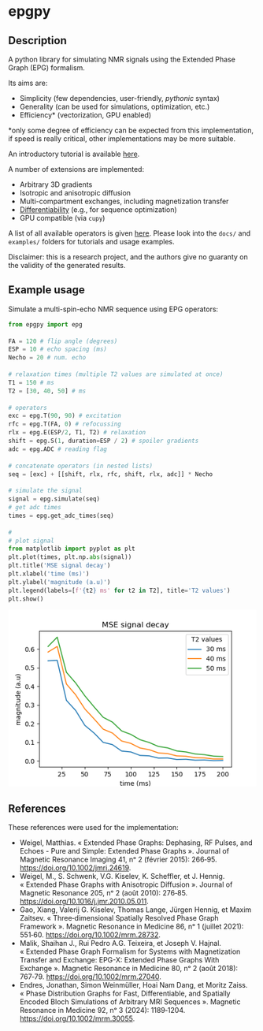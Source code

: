 # epgpy

## Description

A python library for simulating NMR signals using the Extended Phase Graph (EPG) formalism.

Its aims are:

- Simplicity (few dependencies, user-friendly, _pythonic_ syntax)
- Generality (can be used for simulations, optimization, etc.)
- Efficiency* (vectorization, GPU enabled)

*only some degree of efficiency can be expected from this implementation, if speed is really critical, other implementations may be more suitable.

An introductory tutorial is available [here](docs/basics.md).

A number of extensions are implemented:

- Arbitrary 3D gradients
- Isotropic and anisotropic diffusion
- Multi-compartment exchanges, including magnetization transfer
- [Differentiability](docs/differentiation.md) (e.g., for sequence optimization)
- GPU compatible (via `cupy`)

A list of all available operators is given [here](docs/operators.md).
Please look into the `docs/` and `examples/` folders for tutorials and usage examples.

Disclaimer: this is a research project, and the authors give no guaranty on the validity of the generated results. 

## Example usage

Simulate a multi-spin-echo NMR sequence using EPG operators:

```python
from epgpy import epg

FA = 120 # flip angle (degrees)
ESP = 10 # echo spacing (ms)
Necho = 20 # num. echo

# relaxation times (multiple T2 values are simulated at once)
T1 = 150 # ms
T2 = [30, 40, 50] # ms

# operators
exc = epg.T(90, 90) # excitation
rfc = epg.T(FA, 0) # refocussing
rlx = epg.E(ESP/2, T1, T2) # relaxation
shift = epg.S(1, duration=ESP / 2) # spoiler gradients
adc = epg.ADC # reading flag

# concatenate operators (in nested lists)
seq = [exc] + [[shift, rlx, rfc, shift, rlx, adc]] * Necho

# simulate the signal
signal = epg.simulate(seq)
# get adc times
times = epg.get_adc_times(seq)

#
# plot signal
from matplotlib import pyplot as plt
plt.plot(times, plt.np.abs(signal))
plt.title('MSE signal decay')
plt.xlabel('time (ms)')
plt.ylabel('magnitude (a.u)')
plt.legend(labels=[f'{t2} ms' for t2 in T2], title='T2 values')
plt.show()

```
![plot](docs/images/readme_mse_example.png)

## References

These references were used for the implementation:

- Weigel, Matthias. « Extended Phase Graphs: Dephasing, RF Pulses, and Echoes - Pure and Simple: Extended Phase Graphs ». Journal of Magnetic Resonance Imaging 41, nᵒ 2 (février 2015): 266‑95. https://doi.org/10.1002/jmri.24619.
- Weigel, M., S. Schwenk, V.G. Kiselev, K. Scheffler, et J. Hennig. « Extended Phase Graphs with Anisotropic Diffusion ». Journal of Magnetic Resonance 205, nᵒ 2 (août 2010): 276‑85. https://doi.org/10.1016/j.jmr.2010.05.011.
- Gao, Xiang, Valerij G. Kiselev, Thomas Lange, Jürgen Hennig, et Maxim Zaitsev. « Three‐dimensional Spatially Resolved Phase Graph Framework ». Magnetic Resonance in Medicine 86, nᵒ 1 (juillet 2021): 551‑60. https://doi.org/10.1002/mrm.28732.
- Malik, Shaihan J., Rui Pedro A.G. Teixeira, et Joseph V. Hajnal. « Extended Phase Graph Formalism for Systems with Magnetization Transfer and Exchange: EPG-X: Extended Phase Graphs With Exchange ». Magnetic Resonance in Medicine 80, nᵒ 2 (août 2018): 767‑79. https://doi.org/10.1002/mrm.27040.
- Endres, Jonathan, Simon Weinmüller, Hoai Nam Dang, et Moritz Zaiss. « Phase Distribution Graphs for Fast, Differentiable, and Spatially Encoded Bloch Simulations of Arbitrary MRI Sequences ». Magnetic Resonance in Medicine 92, nᵒ 3 (2024): 1189‑1204. https://doi.org/10.1002/mrm.30055.


